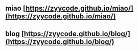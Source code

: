 ## miao [https://zyycode.github.io/miao/](https://zyycode.github.io/miao/)
## blog [https://zyycode.github.io/blog/](https://zyycode.github.io/blog/)


